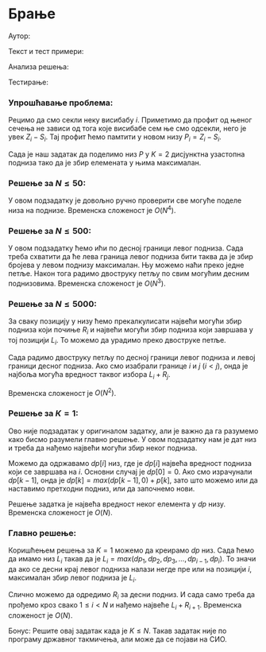 ﻿
# Брање

  

Аутор: 

Текст и тест примери: 

Анализа решења: 

Тестирање:

  
### Упрошћавање проблема:

Рецимо да смо секли неку висибабу $i$. Приметимо да профит од њеног сечења не зависи од тога које висибабе сем ње смо одсекли, него је увек $Z_i-S_i$. Тај профит ћемо памтити у новом низу $P_i=Z_i-S_i$.

Сада је наш задатак да поделимо низ $P$ у $K=2$ дисјунктна узастопна подниза тако да је збир елемената у њима максималан.


### Решење за $N \le 50$:
У овом подзадатку је довољно ручно проверити све могуће поделе низа на поднизе. Временска сложеност је $O(N^4)$.

### Решење за $N \le 500$:
У овом подзадатку ћемо ићи по десној граници левог подниза. Сада треба схватити да ће лева граница левог подниза бити таква да је збир бројева у левом поднизу максималан. Њу можемо наћи преко једне петље. Након тога радимо двоструку петљу по свим могућим десним поднизовима. Временска сложеност је  $O(N^3)$.

### Решење за $N \le 5000$:
За сваку позицију у низу ћемо прекалкулисати највећи могући збир подниза који почиње $R_i$ и највећи могући збир подниза који завршава у тој позицији $L_i$. То можемо да урадимо преко двоструке петље.

Сада радимо двоструку петљу по десној граници левог подниза и левој граници десног подниза. Ако смо изабрали границе $i$ и $j$ $(i <j)$, онда је најбоља могућа вредност таквог избора $L_i + R_j$.

Временска сложеност је  $O(N^2)$.

### Решење за $К=1$:

Ово није подзадатак у оригиналом задатку, али је важно да га разумемо како бисмо разумели главно решење. У овом подзадатку нам је дат низ и треба да нађемо највећи могући збир неког подниза. 

Можемо да одржавамо $dp[i]$ низ, где је $dp[i]$ највећа вредност подниза који се завршава на $i$. Основни случај је $dp[0]=0$. Ако смо израчунали $dp[k-1]$, онда је $dp[k]=max(dp[k-1],0)+p[k]$, зато што можемо или да наставимо претходни подниз, или да започнемо нови.

Решење задатка је највећа вредност неког елемента у $dp$ низу. Временска сложеност је $O(N)$.

### Главно решење:

Коришћењем решења за $K=1$ можемо да креирамо $dp$ низ. Сада ћемо да имамо низ $L_i$ такав да је $L_i=max(dp_1, dp_2, dp_3, ... ,dp_{i-1}, dp_i)$. To значи да ако се десни крај левог подниза налази негде пре или на позицији $i$, максималан збир левог подниза је $L_i$. 

Слично можемо да одредимо $R_i$ за десни подниз. И сада само треба да прођемо кроз свако $1\le i <N$ и нађемо највеће $L_i + R_{i+1}$. Временска сложеност је $O(N)$.

Бонус: Решите овај задатак када је $K \le N$. Такав задатак није по програму државног такмичења, али може да се појави на СИО.

